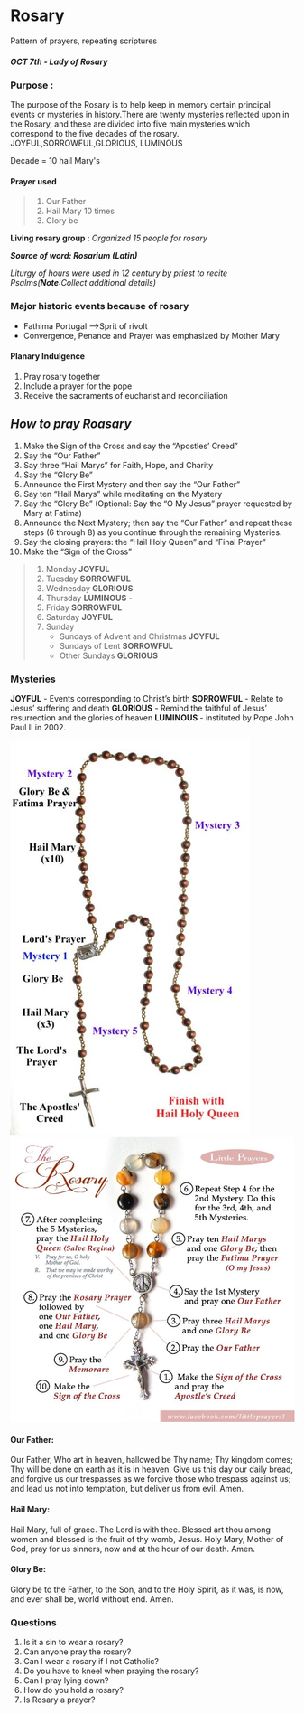 # Rosary


Pattern of prayers, repeating scriptures

##### _OCT 7th - Lady of Rosary_

### Purpose :
The purpose of the Rosary is to help keep in memory certain principal events or mysteries in history.There are twenty mysteries reflected upon in the Rosary, and these are divided into five main mysteries which correspond to the five decades of the rosary. JOYFUL,SORROWFUL,GLORIOUS, LUMINOUS

Decade = 10 hail Mary's
#### Prayer used

 > 1. Our Father
 > 1. Hail Mary 10 times
 > 1. Glory be



**Living rosary group** : _Organized 15 people for rosary_

_**Source of word: Rosarium (Latin)**_

_Liturgy of hours were used in 12 century by priest to recite Psalms(**Note**:Collect additional details)_

### Major historic events because of rosary
* Fathima Portugal -->Sprit of rivolt
* Convergence, Penance and Prayer was emphasized by Mother Mary


#### Planary Indulgence
1. Pray rosary together
1. Include a prayer for the pope
1. Receive the sacraments of eucharist and reconciliation


## _How to pray Roasary_

1. Make the Sign of the Cross and say the “Apostles’ Creed”
1. Say the “Our Father”
1. Say three “Hail Marys” for Faith, Hope, and Charity
1. Say the “Glory Be”
1. Announce the First Mystery and then say the “Our Father”
1. Say ten “Hail Marys” while meditating on the Mystery
1. Say the “Glory Be” (Optional: Say the “O My Jesus” prayer requested by Mary at Fatima)
1. Announce the Next Mystery; then say the “Our Father” and repeat these steps (6 through 8) as you continue through the remaining Mysteries.
1. Say the closing prayers: the “Hail Holy Queen” and “Final Prayer”
1. Make the “Sign of the Cross”



>1. Monday     **JOYFUL** 
>1. Tuesday    **SORROWFUL**
>1. Wednesday  **GLORIOUS**
>1. Thursday   **LUMINOUS** -
>1. Friday     **SORROWFUL**
>1. Saturday   **JOYFUL**
>1. Sunday
   >    * Sundays of Advent and Christmas **JOYFUL**
   >    * Sundays of Lent **SORROWFUL**
   >    * Other Sundays **GLORIOUS**

### Mysteries
 **JOYFUL** - Events corresponding to  Christ’s birth
 **SORROWFUL** -  Relate to Jesus’ suffering and death
 **GLORIOUS** - Remind the faithful of Jesus’ resurrection and the glories of heaven
 **LUMINOUS** - instituted by Pope John Paul II in 2002.

![GitHub Logo](/Rosary.jpg)
![GitHub Logo](/smallRosary.jpg)


#### Our Father:

Our Father, Who art in heaven, hallowed be Thy name; Thy kingdom comes; Thy will be done on earth as it is in heaven. Give us this day our daily bread, and forgive us our trespasses as we forgive those who trespass against us; and lead us not into temptation, but deliver us from evil. Amen.

#### Hail Mary:

Hail Mary, full of grace. The Lord is with thee. Blessed art thou among women and blessed is the fruit of thy womb, Jesus. Holy Mary, Mother of God, pray for us sinners, now and at the hour of our death. Amen.
 
#### Glory Be:

Glory be to the Father, to the Son, and to the Holy Spirit, as it was, is now, and ever shall be, world without end. Amen.

### Questions
1. Is it a sin to wear a rosary?
2. Can anyone pray the rosary?
3. Can I wear a rosary if I not Catholic?
4. Do you have to kneel when praying the rosary?
5. Can I pray lying down?
6. How do you hold a rosary?
7. Is Rosary a prayer?
